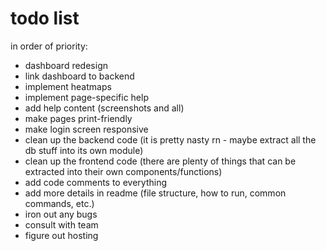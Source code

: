 # todo list

in order of priority:

- dashboard redesign
- link dashboard to backend
- implement heatmaps
- implement page-specific help
- add help content (screenshots and all)
- make pages print-friendly
- make login screen responsive
- clean up the backend code (it is pretty nasty rn - maybe extract all the db stuff into its own module)
- clean up the frontend code (there are plenty of things that can be extracted into their own components/functions)
- add code comments to everything
- add more details in readme (file structure, how to run, common commands, etc.)
- iron out any bugs
- consult with team
- figure out hosting
